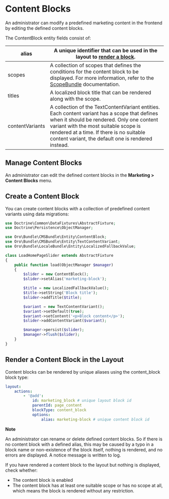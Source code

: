 <a id="bundle-docs-commerce-cms-bundle-content-blocks"></a>

# Content Blocks

An administrator can modify a predefined marketing content in the frontend by editing the defined content blocks.

The ContentBlock entity fields consist of:

| alias           | A unique identifier that can be used in the layout to [render a block](#bundle-docs-commerce-cms-bundle-render-content-blocks).                                                                                                                                                       |
|-----------------|---------------------------------------------------------------------------------------------------------------------------------------------------------------------------------------------------------------------------------------------------------------------------------------|
| scopes          | A collection of scopes that defines the conditions for the content block to be displayed. For more information, refer to the <a href="https://github.com/oroinc/platform/blob/master/src/Oro/Bundle/ScopeBundle/README.md" target="_blank">ScopeBundle</a> documentation.             |
| titles          | A localized block title that can be rendered along with the scope.                                                                                                                                                                                                                    |
| contentVariants | A collection of the TextContentVariant entities. Each content variant has a scope that defines when it should be rendered. Only one content variant with the most suitable scope is rendered at a time. If there is no suitable content variant, the default one is rendered instead. |

## Manage Content Blocks

An administrator can edit the defined content blocks in the **Marketing > Content Blocks** menu.

## Create a Content Block

You can create content blocks with a collection of predefined content variants using data migrations:

```php
use Doctrine\Common\DataFixtures\AbstractFixture;
use Doctrine\Persistence\ObjectManager;

use Oro\Bundle\CMSBundle\Entity\ContentBlock;
use Oro\Bundle\CMSBundle\Entity\TextContentVariant;
use Oro\Bundle\LocaleBundle\Entity\LocalizedFallbackValue;

class LoadHomePageSlider extends AbstractFixture
{
    public function load(ObjectManager $manager)
    {
        $slider = new ContentBlock();
        $slider->setAlias('marketing-block');

        $title = new LocalizedFallbackValue();
        $title->setString('Block title');
        $slider->addTitle($title);

        $variant = new TextContentVariant();
        $variant->setDefault(true);
        $variant->setContent('<p>Block content</p>');
        $slider->addContentVariant($variant);

        $manager->persist($slider);
        $manager->flush($slider);
    }
}
```

<a id="bundle-docs-commerce-cms-bundle-render-content-blocks"></a>

## Render a Content Block in the Layout

Content blocks can be rendered by unique aliases using the content_block block type:

```yaml
layout:
    actions:
        - '@add':
            id: marketing_block # unique layout block id
            parentId: page_content
            blockType: content_block
            options:
                alias: marketing-block # unique content block id
```

**Note**

An administrator can rename or delete defined content blocks. So if there is no content block with a defined alias, this may be caused by a typo in a block name or non-existence of the block itself, nothing is rendered, and no errors are displayed. A notice message is written to log.

If you have rendered a content block to the layout but nothing is displayed, check whether:

- The content block is enabled
- The content block has at least one suitable scope or has no scope at all, which means the block is rendered without any restriction.

<!-- Frontend -->
